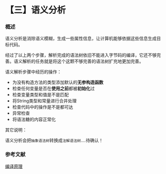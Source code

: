 # 【三】语义分析

### 概述

语义分析是消除语义模糊，生成一些属性信息，让计算机能够依据这些信息生成目标代码。

经过了以上两个步骤，解析完成的语法树依旧不能进入字节码的编译，它还不够完善。语义解析的任务就是将这个这颗不够完善的语法树扩充地更加完善。

语义解析步骤中经历的操作：

- 为没有构造方法的类型添加默认的**无参构造函数**
- 检查任何变量是否在**使用之前**都被**初始化**过
- 检查变量类型和值是不是匹配
- 将String类型和常量进行合并处理
- 检查代码中的操作是不是都可达
- 异常检查
- 将语法糖的内容正常化



其它说明：

语义分析会把`抽象语法树`转换成`注解语法树`....待确认！



### 参考文献

[编译原理](https://time.geekbang.org/column/article/118132)